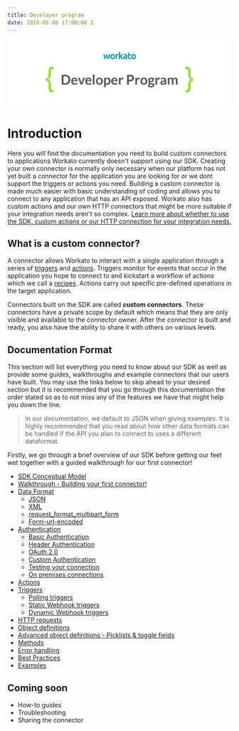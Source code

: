 ```yaml
---
title: Developer program
date: 2019-05-08 17:00:00 Z
---
```


[![Workato](/assets/images/workato_developer_program.png)](https://www.workato.com)

# Introduction
Here you will find the documentation you need to build custom connectors to applications Workato currently doesn't support using our SDK. Creating your own connector is normally only necessary when our platform has not yet built a connector for the application you are looking for or we dont support the triggers or actions you need. Building a custom connector is made much easier with basic understanding of coding and allows you to connect to any application that has an API exposed. Workato also has custom actions and our own HTTP connectors that might be more suitable if your integration needs aren't so complex. [Learn more about whether to use the SDK, custom actions or our HTTP connection for your integration needs.](/developing-connectors.md)

## What is a custom connector?
A connector allows Workato to interact with a single application through a series of [triggers](/recipes/triggers.md) and [actions](/recipes/actions.md). Triggers monitor for events that occur in the application you hope to connect to and kickstart a workflow of actions which we call a [recipes](/workato-concepts.md#recipes). Actions carry out specific pre-defined operations in the target application.

Connectors built on the SDK are called **custom connectors**. These connectors have a private scope by default which means that they are only visible and available to the connector owner. After the connector is built and ready, you also have the ability to share it with others on various levels.

## Documentation Format
This section will list everything you need to know about our SDK as well as provide some guides, walkthroughs and example connectors that our users have built. You may use the links below to skip ahead to your desired section but it is recommended that you go through this documentation the order stated so as to not miss any of the features we have that might help you down the line.

> In our documentation, we default to JSON when giving examples. It is highly recommended that you read about how other data formats can be handled if the API you plan to connect to uses a different dataformat.

Firstly, we go through a brief overview of our SDK before getting our feet wet together with a guided walkthrough for our first connector!

* [SDK Conceptual Model](/developing-connectors/sdk-2/SDK-conceptual-model.md)
* [Walkthrough - Building your first connector!](/developing-connectors/sdk-2/walk-through.md)
* [Data Format](/developing-connectors/sdk-2/data-format.md)
  * [JSON](/developing-connectors/sdk-2/data-format/json-format.md)
  * [XML](/developing-connectors/sdk-2/data-format/xml-format.md)
  * [request_format_multipart_form](/developing-connectors/sdk-2/data-format/request_format_multipart_form.md)
  * [Form-url-encoded](/developing-connectors/sdk-2/data-format/form-url-encoded.md)
* [Authentication](/developing-connectors/sdk-2/authentication.md)
  * [Basic Authentication](/developing-connectors/sdk-2/authentication/basic-authentication.md)
  * [Header Authentication](/developing-connectors/sdk-2/authentication/header-authentication.md)
  * [OAuth 2.0](/developing-connectors/sdk-2/authentication/oauth2-authentication.md)
  * [Custom Authentication](/developing-connectors/sdk-2/authentication/custom-authentication.md)
  * [Testing your connection](/developing-connectors/sdk-2/authentication/test.md)
  * [On premises connections](/developing-connectors/sdk-2/authentication/secure_connection.md)
* [Actions](/developing-connectors/sdk-2/action.md)
* [Triggers](/developing-connectors/sdk-2/trigger.md)
  * [Polling triggers](/developing-connectors/sdk-2/trigger/poll-trigger.md)
  * [Static Webhook triggers](/developing-connectors/sdk-2/trigger/static-webhook-trigger.md)
  * [Dynamic Webhook triggers](/developing-connectors/sdk-2/trigger/webhook-trigger.md)  
* [HTTP requests](/developing-connectors/sdk-2/http-requests-and-response-handling.md)
* [Object definitions](/developing-connectors/sdk-2/object-definition.md)
* [Advanced object definitions - Picklists & toggle fields](/developing-connectors/sdk-2/pick-list-toggle-fields.md)
* [Methods](/developing-connectors/sdk-2/methods.md)
* [Error handling](/developing-connectors/sdk-2/error-handling.md)
* [Best Practices](/developing-connectors/sdk-2/best-practices.md)
* [Examples](developing-connectors/sdk-2/examples.md)

## Coming soon
* How-to guides
* Troubleshooting
* Sharing the connector
